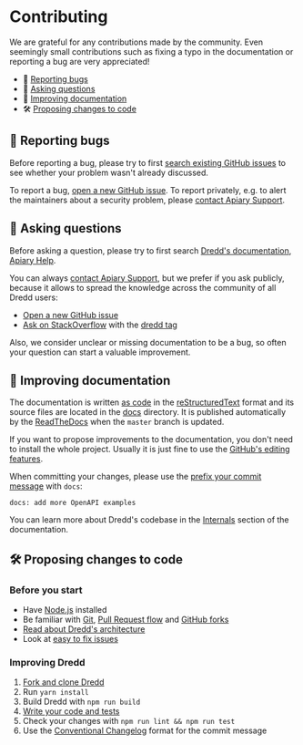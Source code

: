 # Contributing

We are grateful for any contributions made by the community. Even seemingly small contributions such as fixing a typo in the documentation or reporting a bug are very appreciated!

- 🐛 [Reporting bugs](#reporting-bugs)
- 💬 [Asking questions](#asking-questions)
- 📖 [Improving documentation](#improving-documentation)
- 🛠 [Proposing changes to code](#proposing-changes-to-code)

<a name="reporting-bugs"></a>

## 🐛 Reporting bugs

Before reporting a bug, please try to first [search existing GitHub issues](https://github.com/apiaryio/dredd/issues?utf8=%E2%9C%93&q=is%3Aissue) to see whether your problem wasn't already discussed.

To report a bug, [open a new GitHub issue](https://github.com/apiaryio/dredd/issues/new). To report privately, e.g. to alert the maintainers about a security problem, please [contact Apiary Support](https://apiary.io/support).

<a name="asking-questions"></a>

## 💬 Asking questions

Before asking a question, please try to first search [Dredd's documentation](https://dredd.org), [Apiary Help](https://help.apiary.io/).

You can always [contact Apiary Support](https://apiary.io/support), but we prefer if you ask publicly, because it allows to spread the knowledge across the community of all Dredd users:

- [Open a new GitHub issue](https://github.com/apiaryio/dredd/issues/new)
- [Ask on StackOverflow](https://stackoverflow.com/questions/ask) with the [dredd tag](https://stackoverflow.com/questions/tagged/dredd)

Also, we consider unclear or missing documentation to be a bug, so often your question can start a valuable improvement.

<a name="improving-documentation"></a>

## 📖 Improving documentation

The documentation is written [as code](http://www.writethedocs.org/guide/docs-as-code/) in the [reStructuredText](http://www.sphinx-doc.org/en/master/usage/restructuredtext/basics.html) format and its source files are located in the [docs](https://github.com/apiaryio/dredd/tree/master/docs) directory. It is published automatically by the [ReadTheDocs](https://readthedocs.org/) when the `master` branch is updated.

If you want to propose improvements to the documentation, you don't need to install the whole project. Usually it is just fine to use the [GitHub's editing features](https://github.com/apiaryio/dredd/edit/master/docs/installation.rst).

When committing your changes, please use the [prefix your commit message](https://dredd.org/en/latest/internals.html#sem-rel) with `docs`:

```
docs: add more OpenAPI examples
```

You can learn more about Dredd's codebase in the [Internals](https://dredd.org/en/latest/internals.html) section of the documentation.

<a name="proposing-changes-to-code"></a>

## 🛠 Proposing changes to code

### Before you start

- Have [Node.js](https://nodejs.org/) installed
- Be familiar with [Git](https://guides.github.com/introduction/git-handbook/), [Pull Request flow](https://guides.github.com/introduction/flow/) and [GitHub forks](https://guides.github.com/activities/forking/)
- [Read about Dredd's architecture](https://dredd.org/en/latest/internals.html)
- Look at [easy to fix issues](https://github.com/apiaryio/dredd/labels/easy%20to%20fix)

### Improving Dredd

1. [Fork and clone Dredd](https://guides.github.com/activities/forking/)
1. Run `yarn install`
1. Build Dredd with `npm run build`
1. [Write your code and tests](https://dredd.org/en/latest/internals.html#programming-language)
1. Check your changes with `npm run lint && npm run test`
1. Use the [Conventional Changelog](https://dredd.org/en/latest/internals.html#sem-rel) format for the commit message
